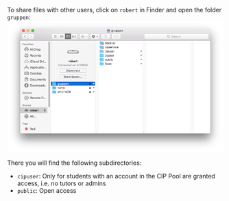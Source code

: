 To share files with other users, click on `robert` in Finder and open the folder `gruppen`:
![shares on robert](../../img/shares.png)

There you will find the following subdirectories:
* `cipuser`:  Only for students with an account in the CIP Pool are granted access, i.e. no tutors or admins
* `public`:  Open access